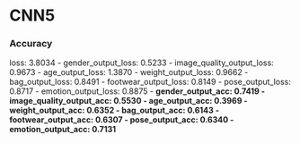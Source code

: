 # CNN5

### Accuracy
 loss: 3.8034 - gender_output_loss: 0.5233 - image_quality_output_loss: 0.9673 - age_output_loss: 1.3870 - weight_output_loss: 0.9662 - bag_output_loss: 0.8491 - footwear_output_loss: 0.8149 - pose_output_loss: 0.8717 - emotion_output_loss: 0.8875 - **gender_output_acc: 0.7419 - image_quality_output_acc: 0.5530 - age_output_acc: 0.3969 - weight_output_acc: 0.6352 - bag_output_acc: 0.6143 - footwear_output_acc: 0.6307 - pose_output_acc: 0.6340 - emotion_output_acc: 0.7131**
